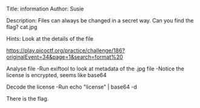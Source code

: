 Title: information
Author: Susie

Description: Files can always be changed in a secret way. Can you find the flag? cat.jpg

Hints:
Look at the details of the file

https://play.picoctf.org/practice/challenge/186?originalEvent=34&page=1&search=format%20

Analyse file
-Run exiftool to look at metadata of the .jpg file
-Notice the license is encrypted, seems like base64

Decode the license
-Run echo "license" | base64 -d

There is the flag.
